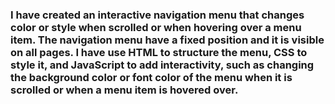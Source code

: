 <h3>I have created an interactive navigation menu that changes color or style when scrolled or when hovering over a menu item. The navigation menu have a fixed position and it is visible on all pages. I have use HTML to structure the menu, CSS to style it, and JavaScript to add interactivity, such as changing the background color or font color of the menu when it is scrolled or when a menu item is hovered over.</h3>
